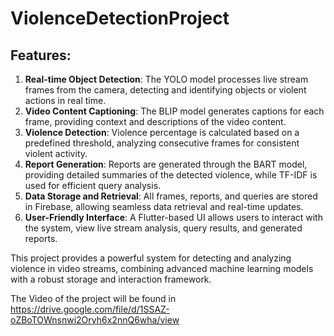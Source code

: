 # ViolenceDetectionProject

## Features:
1. **Real-time Object Detection**: The YOLO model processes live stream frames from the camera, detecting and identifying objects or violent actions in real time.
2. **Video Content Captioning**: The BLIP model generates captions for each frame, providing context and descriptions of the video content.
3. **Violence Detection**: Violence percentage is calculated based on a predefined threshold, analyzing consecutive frames for consistent violent activity.
4. **Report Generation**: Reports are generated through the BART model, providing detailed summaries of the detected violence, while TF-IDF is used for efficient query analysis.
5. **Data Storage and Retrieval**: All frames, reports, and queries are stored in Firebase, allowing seamless data retrieval and real-time updates.
6. **User-Friendly Interface**: A Flutter-based UI allows users to interact with the system, view live stream analysis, query results, and generated reports.

This project provides a powerful system for detecting and analyzing violence in video streams, combining advanced machine learning models with a robust storage and interaction framework.

The Video of the project will be found in https://drive.google.com/file/d/1SSAZ-oZBoTOWnsnwi2Oryh6x2nnQ6wha/view
